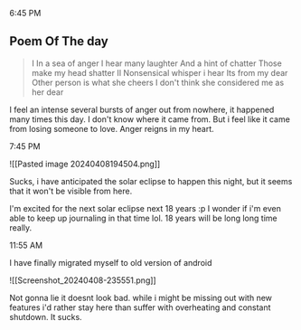 
6:45 PM

## Poem Of The day
> I
> In a sea of anger
> I hear many laughter
> And a hint of chatter
> Those make my head shatter
> II
>  Nonsensical whisper i hear
>  Its from my dear
>  Other person is what she cheers
>  I don't think she considered me as her dear

I feel an intense several bursts of anger out from nowhere, it happened many times this day. I don't know where it came from. But i feel like it came from losing someone to love. Anger reigns in my heart.

7:45 PM

![[Pasted image 20240408194504.png]]

Sucks, i have anticipated the solar eclipse to happen this night, but it seems that it won't be visible from here.

I'm excited for the next solar eclipse next 18 years :p
I wonder if i'm even able to keep up journaling in that time lol. 18 years will be long long time really.

11:55 AM

I have finally migrated myself to old version of android

![[Screenshot_20240408-235551.png]]

Not gonna lie it doesnt look bad. while i might be missing out with new features i'd rather stay here than suffer with overheating and constant shutdown. It sucks.